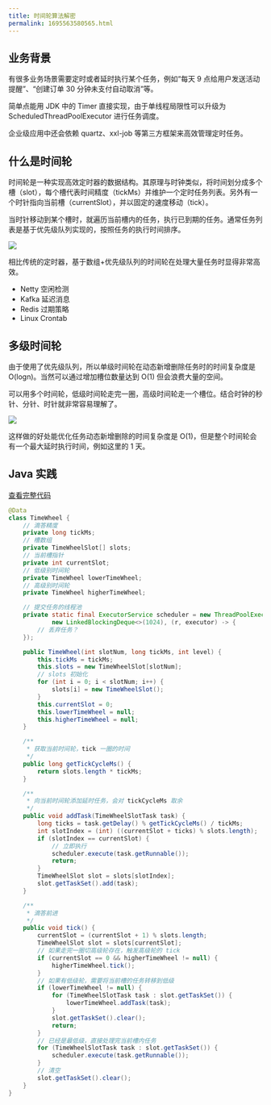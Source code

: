 ```yaml
---
title: 时间轮算法解密
permalink: 1695563580565.html
---
```


## 业务背景

有很多业务场景需要定时或者延时执行某个任务，例如“每天 9 点给用户发送活动提醒”、“创建订单 30 分钟未支付自动取消”等。

简单点能用 JDK 中的 Timer 直接实现，由于单线程局限性可以升级为 ScheduledThreadPoolExecutor 进行任务调度。

企业级应用中还会依赖 quartz、xxl-job 等第三方框架来高效管理定时任务。

## 什么是时间轮

时间轮是一种实现高效定时器的数据结构。其原理与时钟类似，将时间划分成多个槽（slot），每个槽代表时间精度（tickMs）并维护一个定时任务列表。另外有一个时针指向当前槽（currentSlot），并以固定的速度移动（tick）。

当时针移动到某个槽时，就遍历当前槽内的任务，执行已到期的任务。通常任务列表是基于优先级队列实现的，按照任务的执行时间排序。

![](http://image.caojiantao.site:1024/af76574e-ab72-4dad-b1b5-7416d9836825.jpg)

相比传统的定时器，基于数组+优先级队列的时间轮在处理大量任务时显得非常高效。

- Netty 空闲检测
- Kafka 延迟消息
- Redis 过期策略
- Linux Crontab

## 多级时间轮

由于使用了优先级队列，所以单级时间轮在动态新增删除任务时的时间复杂度是 O(logn)。当然可以通过增加槽位数量达到 O(1) 但会浪费大量的空间。

可以用多个时间轮，低级时间轮走完一圈，高级时间轮走一个槽位。结合时钟的秒针、分针、时针就非常容易理解了。

![](http://image.caojiantao.site:1024/107da51d-c37d-4df0-9c52-8b3917c66e06.jpg)

这样做的好处能优化任务动态新增删除的时间复杂度是 O(1)，但是整个时间轮会有一个最大延时执行时间，例如这里的 1 天。

## Java 实践

[查看完整代码](https://github.com/caojiantao/timewheel)

```java
@Data
class TimeWheel {
    // 滴答精度
    private long tickMs;
    // 槽数组
    private TimeWheelSlot[] slots;
    // 当前槽指针
    private int currentSlot;
    // 低级别时间轮
    private TimeWheel lowerTimeWheel;
    // 高级别时间轮
    private TimeWheel higherTimeWheel;

    // 提交任务的线程池
    private static final ExecutorService scheduler = new ThreadPoolExecutor(64, 64, 1, TimeUnit.MINUTES,
            new LinkedBlockingDeque<>(1024), (r, executor) -> {
        // 丢弃任务？
    });

    public TimeWheel(int slotNum, long tickMs, int level) {
        this.tickMs = tickMs;
        this.slots = new TimeWheelSlot[slotNum];
        // slots 初始化
        for (int i = 0; i < slotNum; i++) {
            slots[i] = new TimeWheelSlot();
        }
        this.currentSlot = 0;
        this.lowerTimeWheel = null;
        this.higherTimeWheel = null;
    }

    /**
     * 获取当前时间轮，tick 一圈的时间
     */
    public long getTickCycleMs() {
        return slots.length * tickMs;
    }

    /**
     * 向当前时间轮添加延时任务，会对 tickCycleMs 取余
     */
    public void addTask(TimeWheelSlotTask task) {
        long ticks = task.getDelay() % getTickCycleMs() / tickMs;
        int slotIndex = (int) ((currentSlot + ticks) % slots.length);
        if (slotIndex == currentSlot) {
            // 立即执行
            scheduler.execute(task.getRunnable());
            return;
        }
        TimeWheelSlot slot = slots[slotIndex];
        slot.getTaskSet().add(task);
    }

    /**
     * 滴答前进
     */
    public void tick() {
        currentSlot = (currentSlot + 1) % slots.length;
        TimeWheelSlot slot = slots[currentSlot];
        // 如果走完一圈切高级轮存在，触发高级轮的 tick
        if (currentSlot == 0 && higherTimeWheel != null) {
            higherTimeWheel.tick();
        }
        // 如果有低级轮，需要将当前槽的任务转移到低级
        if (lowerTimeWheel != null) {
            for (TimeWheelSlotTask task : slot.getTaskSet()) {
                lowerTimeWheel.addTask(task);
            }
            slot.getTaskSet().clear();
            return;
        }
        // 已经是最低级，直接处理完当前槽内任务
        for (TimeWheelSlotTask task : slot.getTaskSet()) {
            scheduler.execute(task.getRunnable());
        }
        // 清空
        slot.getTaskSet().clear();
    }
}
```

